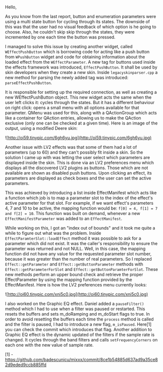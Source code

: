 Hello,

As you know from the last report, button and enumeration parameters were
using a multi state button for cycling through its states. The downside
of this was that the user had no visual feedback of which option is he
going to choose. Also, he couldn't skip skip through the states, they
were incremented by one each time the button was pressed.

I managed to solve this issue by creating another widget, called
`WEffectPushButton` which is borrowing code for acting like a push
button from `WPushButton` widget and code for obtaining information
about the loaded effect from the `WEffectParameter`. A new tag for
buttons used inside the effects framework was introduced,
`EffectPushButton`. It shall be used by skin developers when they create
a new skin. Inside `legacyskinparser.cpp` a new method for parsing the
newly added tag was introduced: `parseEffectPushButton`.

It is responsible for setting up the required connection, as well as
creating a new WEffectPushButton object. This new widget acts the same
when the user left clicks it: cycles through the states. But it has a
different behaviour on right click: opens a small menu with all options
available for that parameter. QMenu was used for this, along with a
QActionGroup which acts like a container for QAction entries, allowing
us to make the QAction exclusive (only one can be checked at a given
time). Here is an image of the output, using a modified Deere skin:

![http://oi59.tinypic.com/6gh6yu.jpg](http://oi59.tinypic.com/6gh6yu.jpg)

Another issue with LV2 effects was that some of them had a lot of
parameters (up to 60) and they can't possibly fit inside a skin. So the
solution I came up with was letting the user select which parameters are
displayed inside the skin. This is done via an LV2 preferences menu
which displays all the discovered LV2 plugins as buttons. Those which
are not available are shown as disabled push buttons. Upon clicking an
effect, its parameters are displayed as check boxes and the user can set
the active parameters.

This was achieved by introducing a list inside EffectManifest which acts
like a function which job is to map a parameter slot to the index of the
effect's active parameter for that slot. For example, if we want
effect's parameters 4, 7 and 10 to be active, the mapping function would
be: `f[0] = 4, f[1] = 7 and f[2] = 10`. This function was built on
demand, whenever a new `EffectManifestParameter` was added to an
`EffectManifest`.

While working on this, I got an "index out of bounds" and it took me
quite a while to figure out what was the problem. Inside
`EffectParamterSlot::loadEffect` method it was possible to ask for a
parameter which did not exist. It was the caller's responsibility to
ensure the parameter was returned and not NULL. Well, in this case, the
mapping function did not have any value for the requested parameter slot
number, because it was greater than the number of real parameters. So I
replaced `Effect::getParameter` and `Effect::getButtonParameter` methods
with `Effect::getParameterForSlot` and
`Effect::getButtonParamterForSlot`. These new methods perform an upper
bound check and retrieve the proper EffectParameter by using the mapping
function provided by the EffectManifest. Here is how the LV2 preferences
menu currently looks:

![http://oi60.tinypic.com/xni5c0.jpg](http://oi60.tinypic.com/xni5c0.jpg)

I also worked on the Graphic EQ effect. Daniel added a `pauseFilter()`
method which I had to use when a filter was paused or restarted. This
resets the buffers and sets m\_doRamping and m\_doStart flags to true.
In order to avoid resetting the buffers each time the `process` method
is called and the filter is paused, I had to introduce a new flag,
`m_isPaused`. Here\[1\] you can check the commit which introduces that
flag. Another addition to Graphic EQ effect is the dynamic updated of
the filters if the sample rate is changed. It cycles through the band
filters and calls `setFrequencyCorners` on each one with the new value
of sample rate.

\[1\] -
<https://github.com/badescunicu/mixxx/commit/8ce1b54885d637ad9a35ce82d9eded9ccb885ffd>
